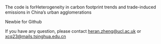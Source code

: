 The code is forHeterogeneity in carbon footprint trends and trade-induced emissions in China’s urban agglomerations

Newbie for Github

If you have any question, please contact heran.zheng@ucl.ac.uk or xcq23@mails.tsinghua.edu.cn
